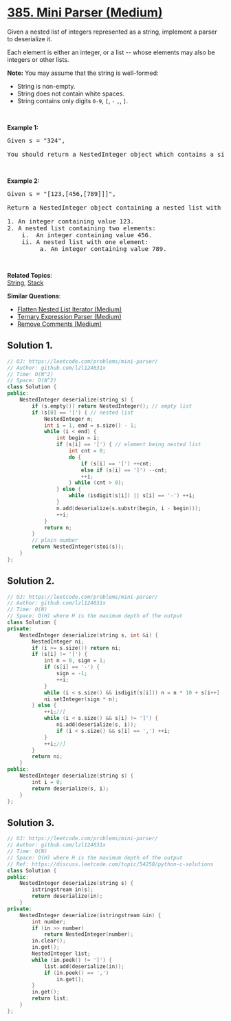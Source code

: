 # [385. Mini Parser (Medium)](https://leetcode.com/problems/mini-parser/)

<p>Given a nested list of integers represented as a string, implement a parser to deserialize it.</p>

<p>Each element is either an integer, or a list -- whose elements may also be integers or other lists.</p>

<p><b>Note:</b> You may assume that the string is well-formed:</p>

<ul>
	<li>String is non-empty.</li>
	<li>String does not contain white spaces.</li>
	<li>String contains only digits <code>0-9</code>, <code>[</code>, <code>-</code> <code>,</code>, <code>]</code>.</li>
</ul>

<p>&nbsp;</p>

<p><b>Example 1:</b></p>

<pre>Given s = "324",

You should return a NestedInteger object which contains a single integer 324.
</pre>

<p>&nbsp;</p>

<p><b>Example 2:</b></p>

<pre>Given s = "[123,[456,[789]]]",

Return a NestedInteger object containing a nested list with 2 elements:

1. An integer containing value 123.
2. A nested list containing two elements:
    i.  An integer containing value 456.
    ii. A nested list with one element:
         a. An integer containing value 789.
</pre>

<p>&nbsp;</p>


**Related Topics**:  
[String](https://leetcode.com/tag/string/), [Stack](https://leetcode.com/tag/stack/)

**Similar Questions**:
* [Flatten Nested List Iterator (Medium)](https://leetcode.com/problems/flatten-nested-list-iterator/)
* [Ternary Expression Parser (Medium)](https://leetcode.com/problems/ternary-expression-parser/)
* [Remove Comments (Medium)](https://leetcode.com/problems/remove-comments/)

## Solution 1.

```cpp
// OJ: https://leetcode.com/problems/mini-parser/
// Author: github.com/lzl124631x
// Time: O(N^2)
// Space: O(N^2)
class Solution {
public:
    NestedInteger deserialize(string s) {
        if (s.empty()) return NestedInteger(); // empty list
        if (s[0] == '[') { // nested list
            NestedInteger n;
            int i = 1, end = s.size() - 1;
            while (i < end) {
                int begin = i;
                if (s[i] == '[') { // element being nested list
                    int cnt = 0;
                    do {
                        if (s[i] == '[') ++cnt;
                        else if (s[i] == ']') --cnt;
                        ++i;
                    } while (cnt > 0);
                } else {
                    while (isdigit(s[i]) || s[i] == '-') ++i;
                }
                n.add(deserialize(s.substr(begin, i - begin)));
                ++i;
            }
            return n;
        }
        // plain number
        return NestedInteger(stoi(s));
    }
};
```

## Solution 2.

```cpp
// OJ: https://leetcode.com/problems/mini-parser/
// Author: github.com/lzl124631x
// Time: O(N)
// Space: O(H) where H is the maximum depth of the output
class Solution {
private:
    NestedInteger deserialize(string s, int &i) {
        NestedInteger ni;
        if (i >= s.size()) return ni;
        if (s[i] != '[') {
            int n = 0, sign = 1;
            if (s[i] == '-') {
                sign = -1;
                ++i;
            }
            while (i < s.size() && isdigit(s[i])) n = n * 10 + s[i++] - '0';
            ni.setInteger(sign * n);
        } else {
            ++i;//[
            while (i < s.size() && s[i] != ']') {
                ni.add(deserialize(s, i));
                if (i < s.size() && s[i] == ',') ++i;
            }
            ++i;//]
        }
        return ni;
    }
public:
    NestedInteger deserialize(string s) {
        int i = 0;
        return deserialize(s, i);
    }
};
```

## Solution 3.

```cpp
// OJ: https://leetcode.com/problems/mini-parser/
// Author: github.com/lzl124631x
// Time: O(N)
// Space: O(H) where H is the maximum depth of the output
// Ref: https://discuss.leetcode.com/topic/54258/python-c-solutions
class Solution {
public:
    NestedInteger deserialize(string s) {
        istringstream in(s);
        return deserialize(in);
    }
private:
    NestedInteger deserialize(istringstream &in) {
        int number;
        if (in >> number)
            return NestedInteger(number);
        in.clear();
        in.get();
        NestedInteger list;
        while (in.peek() != ']') {
            list.add(deserialize(in));
            if (in.peek() == ',')
                in.get();
        }
        in.get();
        return list;
    }
};
```